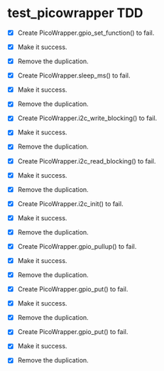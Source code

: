 # test_picowrapper TDD

- [x] Create PicoWrapper.gpio_set_function() to fail. 
- [x] Make it success. 
- [x] Remove the duplication. 

- [x] Create PicoWrapper.sleep_ms() to fail. 
- [x] Make it success. 
- [x] Remove the duplication. 

- [x] Create PicoWrapper.i2c_write_blocking() to fail. 
- [x] Make it success. 
- [x] Remove the duplication. 

- [x] Create PicoWrapper.i2c_read_blocking() to fail. 
- [x] Make it success. 
- [x] Remove the duplication. 

- [x] Create PicoWrapper.i2c_init() to fail. 
- [x] Make it success. 
- [x] Remove the duplication. 

- [x] Create PicoWrapper.gpio_pullup() to fail. 
- [x] Make it success. 
- [x] Remove the duplication. 

- [x] Create PicoWrapper.gpio_put() to fail. 
- [x] Make it success. 
- [x] Remove the duplication. 

- [x] Create PicoWrapper.gpio_put() to fail. 
- [x] Make it success. 
- [x] Remove the duplication. 

